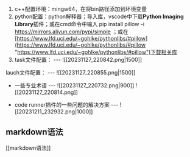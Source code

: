 1. c++配置环境：mingw64，在将bin路径添加到环境变量
2. python配置：python解释器；导入库，vscode中下载**Python Imaging Library**插件；或在cmd命令中输入   pip install pillow -i https://mirrors.aliyun.com/pypi/simple ；或在[https://www.lfd.uci.edu/~gohlke/pythonlibs/#pillow](https://www.lfd.uci.edu/~gohlke/pythonlibs/#pillow "https://www.lfd.uci.edu/~gohlke/pythonlibs/#pillow")下载相关库
3. task文件配置：
--- ![[20231127_220842.png|1500]]

lauch文件配置：
--- ![[20231127_220855.png|1500]]
- 一些专业术语
--- ![[20231127_220732.png|900]]
![[20231127_220814.png]]


- code runner插件的一些问题的解决方案
--- ![[20231211_232932.png|1000]]

## markdown语法
[[markdown语法]]